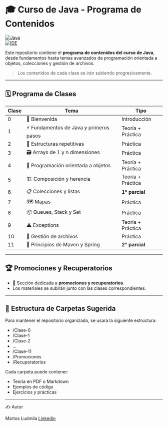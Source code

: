 # 🎓 Curso de Java - Programa de Contenidos

[![Java](https://img.shields.io/badge/Java-ED8B00?style=for-the-badge&logo=java&logoColor=white)](https://www.java.com/)  
[![IDE](https://img.shields.io/badge/IDE-IntelliJ%20IDEA-000?style=for-the-badge&logo=intellij-idea&logoColor=white)](https://www.jetbrains.com/idea/)

Este repositorio contiene el **programa de contenidos del curso de Java**, desde fundamentos hasta temas avanzados de programación orientada a objetos, colecciones y gestión de archivos.  

> Los contenidos de cada clase se irán subiendo progresivamente.

---

## 🗓 Programa de Clases

| Clase | Tema | Tipo |
|-------|------|------|
| 0 | 👋 Bienvenida | Introducción |
| 1 | ⚡ Fundamentos de Java y primeros pasos | Teoría + Práctica |
| 2 | 🔁 Estructuras repetitivas | Práctica |
| 3 | 🗃 Arrays de 1 y n dimensiones | Práctica |
| 4 | 🧩 Programación orientada a objetos | Teoría + Práctica |
| 5 | 🏗 Composición y herencia | Teoría + Práctica |
| 6 | 📋 Colecciones y listas | **1° parcial** |
| 7 | 🗺 Mapas | Práctica |
| 8 | 📦 Queues, Stack y Set | Práctica |
| 9 | ⚠ Exceptions | Teoría + Práctica |
| 10 | 📂 Gestión de archivos | Práctica |
| 11 | 🚀 Principios de Maven y Spring | **2° parcial** |

---

## 🏆 Promociones y Recuperatorios

- 📌 Sección dedicada a **promociones y recuperatorios**.  
- Los materiales se subirán junto con las clases correspondientes.

---

## 📂 Estructura de Carpetas Sugerida

Para mantener el repositorio organizado, se usara la siguiente estructura:  

- /Clase-0
- /Clase-1
- /Clase-2
- ...
- /Clase-11
- /Promociones
- /Recuperatorios


Cada carpeta puede contener:  
- Teoría en PDF o Markdown  
- Ejemplos de código  
- Ejercicios y prácticas  

---

✍️ Autor

Martos Ludmila  [Linkedin](https://www.linkedin.com/in/ludmimar89/)
